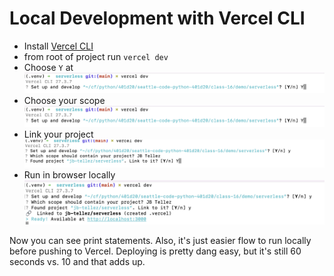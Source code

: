# Local Development with Vercel CLI

- Install [Vercel CLI](https://vercel.com/docs/concepts/deployments/overview#vercel-cli)
- from root of project run `vercel dev`
- Choose `Y` at ![setup prompt](./vercel-dev-step-1-setup.png)
- Choose your scope ![Choose your scope](./vercel-dev-step-1-setup.png)
- Link your project ![Link your project](./vercel-dev-step-3-link.png)
- Run in browser locally ![Run in browser locally](./vercel-dev-step-4-ready.png)

Now you can see print statements. Also, it's just easier flow to run locally before pushing to Vercel. Deploying is pretty dang easy, but it's still 60 seconds vs. 10 and that adds up.
